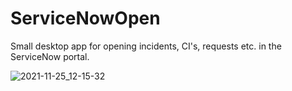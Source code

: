 # ServiceNowOpen
Small desktop app for opening incidents, CI's, requests etc. in the ServiceNow portal.


![2021-11-25_12-15-32](https://user-images.githubusercontent.com/10096002/143431757-0c8f0dbb-841f-4b94-9fa2-cf6adfdd6980.png)
